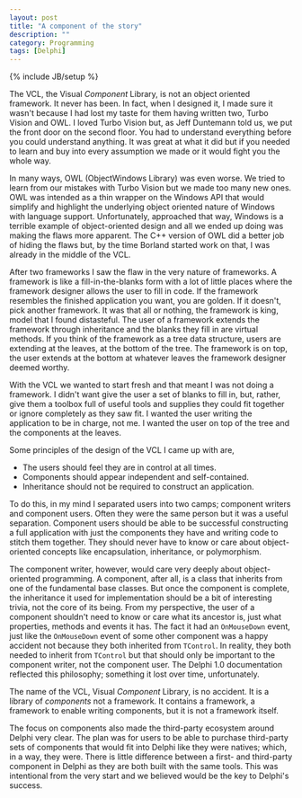 ```yaml
---
layout: post
title: "A component of the story"
description: ""
category: Programming
tags: [Delphi]
---
```

{% include JB/setup %}

The VCL, the Visual *Component* Library, is not an object oriented framework.
It never has been. In fact, when I designed it, I made sure it wasn't because
I had lost my taste for them having written two, Turbo Vision and OWL. I loved
Turbo Vision but, as Jeff Duntemann told us, we put the front door on the second
floor. You had to understand everything before you could understand anything. It 
was great at what it did but if you needed to learn and buy into every 
assumption we made or it would fight you the whole way.

In many ways, OWL (ObjectWindows Library) was even worse. We tried to learn from
our mistakes with Turbo Vision but we made too many new ones. OWL was intended 
as a thin wrapper on the Windows API that would simplify and highlight the 
underlying object oriented nature of Windows with language support. 
Unfortunately, approached that way, Windows is a terrible example of 
object-oriented design and all we ended up doing was making the flaws more 
apparent. The C++ version of OWL did a better job of hiding the flaws but, by
the time Borland started work on that, I was already in the middle of the VCL.

After two frameworks I saw the flaw in the very nature of frameworks. A 
framework is like a fill-in-the-blanks form with a lot of little places where
the framework designer allows the user to fill in code. If the framework 
resembles the finished application you want, you are golden. If it doesn't, pick
another framework. It was that all or nothing, the framework is king, model that
I found distasteful. The user of a framework extends the framework through 
inheritance and the blanks they fill in are virtual methods. If you think of the 
framework as a tree data structure, users are extending at the leaves, at the 
bottom of the tree. The framework is on top, the user extends at the bottom at 
whatever leaves the framework designer deemed worthy.

With the VCL we wanted to start fresh and that meant I was not doing a 
framework. I didn't want give the user a set of blanks to fill in, but,
rather, give them a toolbox full of useful tools and supplies they could fit 
together or ignore completely as they saw fit. I wanted the user writing 
the application to be in charge, not me. I wanted the user on top of the tree 
and the components at the leaves.

Some principles of the design of the VCL I came up with are,

 * The users should feel they are in control at all times.
 * Components should appear independent and self-contained.
 * Inheritance should not be required to construct an application.

To do this, in my mind I separated users into two camps; component writers and 
component users. Often they were the same person but it was a useful separation. 
Component users should be able to be successful constructing a full application 
with just the components they have and writing code to stitch them together. 
They should never have to know or care about object-oriented concepts like 
encapsulation, inheritance, or polymorphism.

The component writer, however, would care very deeply about object-oriented
programming. A component, after all, is a class that inherits from one of the
fundamental base classes. But once the component is complete, the inheritance 
it used for implementation should be a bit of interesting trivia, not the core 
of its being. From my perspective, the user of a component shouldn't need to 
know or care what its ancestor is, just what properties, methods and events it 
has. The fact it had an `OnMouseDown` event, just like the `OnMouseDown` event 
of some other component was a happy accident not because they both inherited 
from `TControl`. In reality, they both needed to inherit from `TControl` but 
that should only be important to the component writer, not the component user. 
The Delphi 1.0 documentation reflected this philosophy; something it lost over 
time, unfortunately.

The name of the VCL, Visual *Component* Library, is no accident. It is a 
library of *components* not a framework. It contains a framework, a framework to
enable writing components, but it is not a framework itself.

The focus on components also made the third-party ecosystem around Delphi very
clear. The plan was for users to be able to purchase third-party sets of 
components that would fit into Delphi like they were natives; which, in a way, 
they were. There is little difference between a first- and third-party component 
in Delphi as they are both built with the same tools. This was intentional from 
the very start and we believed would be the key to Delphi's success.